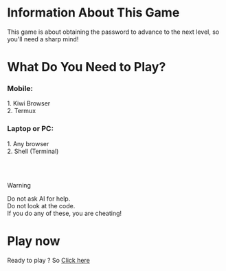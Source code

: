 # Information About This Game
This game is about obtaining the password to advance to the next level, so you'll need a sharp mind!

# What Do You Need to Play?
<h3>Mobile:</h3>
1. Kiwi Browser  
<br>
2. Termux  

<h3>Laptop or PC:</h3>
1. Any browser  
<br>
2. Shell (Terminal)  

<br><br>

> [!WARNING]
> Do not ask AI for help.  
> Do not look at the code.  
> If you do any of these, you are cheating!

# Play now 
Ready to play ? So <a href="https://q0so.github.io/Try-get-password">Click here</a>
